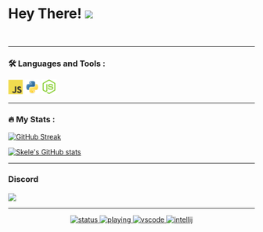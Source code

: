 

<h1>
    Hey There!
    <img src="https://i.giphy.com/media/hvRJCLFzcasrR4ia7z/giphy.webp" width="30px"/>
  </h1>
  
  
  <img src="https://komarev.com/ghpvc/?username=dot-wuid&style=flat-square&color=blue" alt=""/>
  
<hr>
  
  ### :hammer_and_wrench: Languages and Tools :
  <div>
    <img src="https://github.com/devicons/devicon/blob/master/icons/javascript/javascript-original.svg" width="30px"/>
    <img src="https://github.com/devicons/devicon/blob/master/icons/python/python-original.svg" width="30px"/>
    <img src="https://github.com/devicons/devicon/blob/master/icons/nodejs/nodejs-plain.svg" width="31px"/>
  </div>
  
  <hr>
  
  ### :fire: My Stats :
  [![GitHub Streak](https://github-readme-streak-stats.herokuapp.com?user=NoGaming01&theme=radical&hide_border=true&fire=EB5454&background=33%2C7612EB%2CEBCA8D)](https://git.io/streak-stats)
  
  [![Skele's GitHub stats](https://github-readme-stats.vercel.app/api?username=NoGaming01&layout=compact&theme=vision-friendly-dark)](https://github.com/anuraghazra/github-readme-stats)
  <hr>
  
  
  ### Discord

<div style="display: flex; flex-direction: row;">
  <a align="center" href="https://discord.com/users/875208986603958344">
    <img align="center" src="https://lanyard-profile-readme.vercel.app/api/875208986603958344?theme=dark&animated=true&hideDiscrim=true&borderRadius=30px&hideStatus=true"
      </a>
</div>  
<hr>
  
  ![status](https://api.statusbadges.me/badge/status/875208986603958344) ![playing](https://api.statusbadges.me/badge/playing/875208986603958344) 
  ![vscode](https://api.statusbadges.me/badge/vscode/875208986603958344) ![intellij](https://api.statusbadges.me/badge/intellij/875208986603958344)
